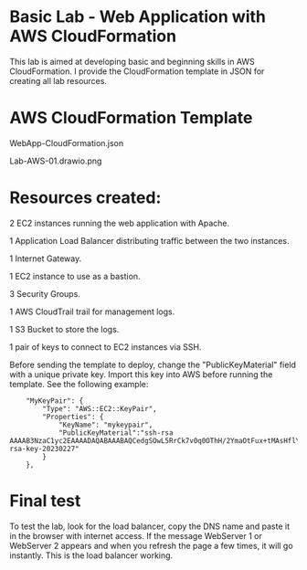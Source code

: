 # Basic Lab - Web Application with AWS CloudFormation
This lab is aimed at developing basic and beginning skills in AWS CloudFormation.
I provide the CloudFormation template in JSON for creating all lab resources.

# AWS CloudFormation Template
WebApp-CloudFormation.json


Lab-AWS-01.drawio.png


# Resources created:

2 EC2 instances running the web application with Apache.

1 Application Load Balancer distributing traffic between the two instances.

1 Internet Gateway.

1 EC2 instance to use as a bastion.

3 Security Groups.

1 AWS CloudTrail trail for management logs.

1 S3 Bucket to store the logs.

1 pair of keys to connect to EC2 instances via SSH.

Before sending the template to deploy, change the "PublicKeyMaterial" field with a unique private key. Import this key into AWS before running the template. See the following example:

        "MyKeyPair": {
            "Type": "AWS::EC2::KeyPair",
            "Properties": {
                "KeyName": "mykeypair",
                "PublicKeyMaterial":"ssh-rsa AAAAB3NzaC1yc2EAAAADAQABAAABAQCedgSOwL5RrCk7v0q0OThH/2YmaOtFux+tMAsHflYU9dPKtXBaoTApgfkFo2P6QBMBQUO2df7UAsVPIfLOlckPR8dM4MBiW+L88lnwcXlDwbWJLihL5NCqfTkiId7ajKU6T8rP8hdP30p8VuBKQtCPeeXCgHoQNgiJlJYRwjrwv4OyqiKIivq3KuJQzr0hUn44horn+e7iClwSmpgh3PLvLUv+l+We/+ggzZmEavkH6ms8D9+tXu7KowcrGUVLi370GV3OcPYoRoPQ83t6Ge7LLOb6QpxyKwsRNQL7hUpLwmvfzCKyWWnCGqRG7q5pGBru+wKHw8gQKvF8y5rwEnYj rsa-key-20230227"
            }
        },


# Final test

To test the lab, look for the load balancer, copy the DNS name and paste it in the browser with internet access. If the message WebServer 1 or WebServer 2 appears and when you refresh the page a few times, it will go instantly. This is the load balancer working.
